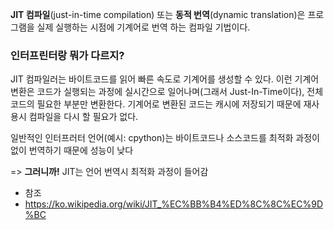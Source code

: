 **JIT 컴파일**(just-in-time compilation) 또는 **동적 번역**(dynamic translation)은 프로그램을 실제 실행하는 시점에 기계어로 번역 하는 컴파일 기법이다.


### 인터프린터랑 뭐가 다르지?


JIT 컴파일러는 바이트코드를 읽어 빠른 속도로 기계어를 생성할 수 있다. 이런 기계어 변환은 코드가 실행되는 과정에 실시간으로 일어나며(그래서 Just-In-Time이다), 전체 코드의 필요한 부분만 변환한다. 기계어로 변환된 코드는 캐시에 저장되기 때문에 재사용시 컴파일을 다시 할 필요가 없다.

일반적인 인터프러터 언어(예시: cpython)는 바이트코드나 소스코드를 최적화 과정이 없이 번역하기 때문에 성능이 낮다

=> **그러니까!** JIT는 언어 번역시 최적화 과정이 들어감 





* 참조
* https://ko.wikipedia.org/wiki/JIT_%EC%BB%B4%ED%8C%8C%EC%9D%BC